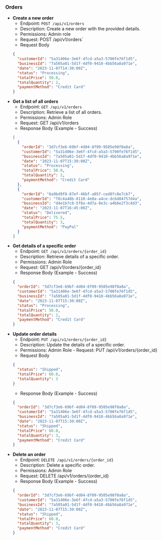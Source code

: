 ### Orders

- **Create a new order**
  - Endpoint: `POST /api/v1/orders`
  - Description: Create a new order with the provided details.
  - Permissions: Admin role
  - Request: POST /api/v1/orders`
  - Request Body
  ```json
  {
    "customerId": "5a31406e-3e6f-4fcd-a5a3-5700fe76f1d5",
    "businessId": "7a505a01-5d1f-4df0-9410-4bb56a8a971e",
    "date": "2023-11-07T14:30:00Z",
    "status": "Processing",
    "totalPrice": 50.0,
    "totalQuantity": 2,
    "paymentMethod": "Credit Card"
  }
  ```
- **Get a list of all orders**
  - Endpoint: `GET /api/v1/orders`
  - Description: Retrieve a list of all orders.
  - Permissions: Admin Role
  - Request: GET /api/v1/orders
  - Response Body (Example - Success)
  ```json
  [
    {
      "orderId": "3d7cf3e6-69bf-4d04-8f09-9505e98f0a8a",
      "customerId": "5a31406e-3e6f-4fcd-a5a3-5700fe76f1d5",
      "businessId": "7a505a01-5d1f-4df0-9410-4bb56a8a971e",
      "date": "2023-11-07T15:30:00Z",
      "status": "Processing",
      "totalPrice": 50.0,
      "totalQuantity": 2,
      "paymentMethod": "Credit Card"
    },
    {
      "orderId": "6a9bd9f8-87ef-46bf-a05f-ced8fc8e7cb7",
      "customerId": "f8c4a48b-8110-4e0a-a4ce-dc6d84757d4a",
      "businessId": "d4e1b7c8-5f8a-4d7a-8e3c-a4b6e2f3c4d3",
      "date": "2023-11-07T16:45:00Z",
      "status": "Delivered",
      "totalPrice": 75.5,
      "totalQuantity": 3,
      "paymentMethod": "PayPal"
    }
  ]
  ```
- **Get details of a specific order**
  - Endpoint: `GET /api/v1/orders/{order_id}`
  - Description: Retrieve details of a specific order.
  - Permissions: Admin Role
  - Request: GET /api/v1/orders/{order_id}
  - Response Body (Example - Success)
  ```json
  {
    "orderId": "3d7cf3e6-69bf-4d04-8f09-9505e98f0a8a",
    "customerId": "5a31406e-3e6f-4fcd-a5a3-5700fe76f1d5",
    "businessId": "7a505a01-5d1f-4df0-9410-4bb56a8a971e",
    "date": "2023-11-07T15:30:00Z",
    "status": "Processing",
    "totalPrice": 50.0,
    "totalQuantity": 2,
    "paymentMethod": "Credit Card"
  }
  ```
- **Update order details**
  - Endpoint: `PUT /api/v1/orders/{order_id}`
  - Description: Update the details of a specific order.
  - Permissions: Admin Role - Request: PUT /api/v1/orders/{order_id}
  - Request Body
  ```json
  {
    "status": "Shipped",
    "totalPrice": 60.0,
    "totalQuantity": 3
  }
  ```
  - Response Body (Example - Success)
  ```json
  {
    "orderId": "3d7cf3e6-69bf-4d04-8f09-9505e98f0a8a",
    "customerId": "5a31406e-3e6f-4fcd-a5a3-5700fe76f1d5",
    "businessId": "7a505a01-5d1f-4df0-9410-4bb56a8a971e",
    "date": "2023-11-07T15:30:00Z",
    "status": "Shipped",
    "totalPrice": 60.0,
    "totalQuantity": 3,
    "paymentMethod": "Credit Card"
  }
  ```
- **Delete an order**
  - Endpoint: `DELETE /api/v1/orders/{order_id}`
  - Description: Delete a specific order.
  - Permissions: Admin Role
  - Request: DELETE /api/v1/orders/{order_id}
  - Response Body (Example - Success)
  ```json
  {
    "orderId": "3d7cf3e6-69bf-4d04-8f09-9505e98f0a8a",
    "customerId": "5a31406e-3e6f-4fcd-a5a3-5700fe76f1d5",
    "businessId": "7a505a01-5d1f-4df0-9410-4bb56a8a971e",
    "date": "2023-11-07T15:30:00Z",
    "status": "Shipped",
    "totalPrice": 60.0,
    "totalQuantity": 3,
    "paymentMethod": "Credit Card"
  }
  ```
